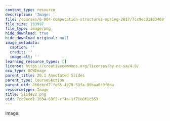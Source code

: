 ```yaml
---
content_type: resource
description: 'Image: '
file: /courses/6-004-computation-structures-spring-2017/7cc9ecd1103469f2cf4a1f71e8f1c553_Slide22.png
file_size: 193997
file_type: image/png
hide_download: true
hide_download_original: null
image_metadata:
  caption: ''
  credit: ''
  image-alt: ''
learning_resource_types: []
license: https://creativecommons.org/licenses/by-nc-sa/4.0/
ocw_type: OCWImage
parent_title: 20.1 Annotated Slides
parent_type: CourseSection
parent_uid: 866cbcd7-fe65-4979-53fa-90baa0c3f6da
resourcetype: Image
title: Slide22.png
uid: 7cc9ecd1-1034-69f2-cf4a-1f71e8f1c553
---
```

Image: 
